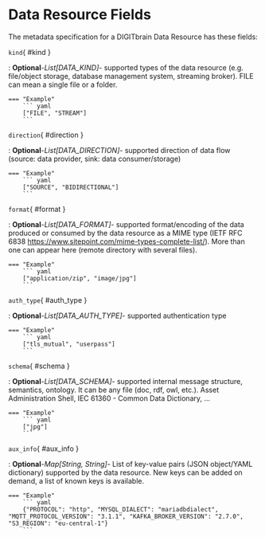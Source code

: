 <style>
  .md-content__button {
    display: none;
  }
</style>
# Data Resource Fields




The metadata specification for a DIGITbrain Data Resource
has these fields:

`kind`{ #kind }

:   **Optional**-*List[DATA_KIND]*- supported types of the data resource (e.g. file/object storage, database management system, streaming broker). FILE can mean a single file or a folder.


    === "Example"
        ``` yaml     
        ["FILE", "STREAM"]
        ```

`direction`{ #direction }

:   **Optional**-*List[DATA_DIRECTION]*- supported direction of data flow (source: data provider, sink: data consumer/storage)


    === "Example"
        ``` yaml     
        ["SOURCE", "BIDIRECTIONAL"]
        ```

`format`{ #format }

:   **Optional**-*List[DATA_FORMAT]*- supported format/encoding of the data produced or consumed by the data resource as a MIME type (IETF RFC 6838 https://www.sitepoint.com/mime-types-complete-list/). More than one can appear here (remote directory with several files).


    === "Example"
        ``` yaml     
        ["application/zip", "image/jpg"]
        ```

`auth_type`{ #auth_type }

:   **Optional**-*List[DATA_AUTH_TYPE]*- supported authentication type


    === "Example"
        ``` yaml     
        ["tls_mutual", "userpass"]
        ```

`schema`{ #schema }

:   **Optional**-*List[DATA_SCHEMA]*- supported internal message structure, semantics, ontology. It can be any file (doc, rdf, owl, etc.). Asset Administration Shell, IEC 61360 - Common Data Dictionary, …


    === "Example"
        ``` yaml     
        ["jpg"]
        ```

`aux_info`{ #aux_info }

:   **Optional**-*Map[String, String]*- List of key-value pairs (JSON object/YAML dictionary) supported by the data resource. New keys can be added on demand, a list of known keys is available.


    === "Example"
        ``` yaml     
        {"PROTOCOL": "http", "MYSQL_DIALECT": "mariadbdialect", "MQTT_PROTOCOL_VERSION": "3.1.1", "KAFKA_BROKER_VERSION": "2.7.0", "S3_REGION": "eu-central-1"}
        ```

